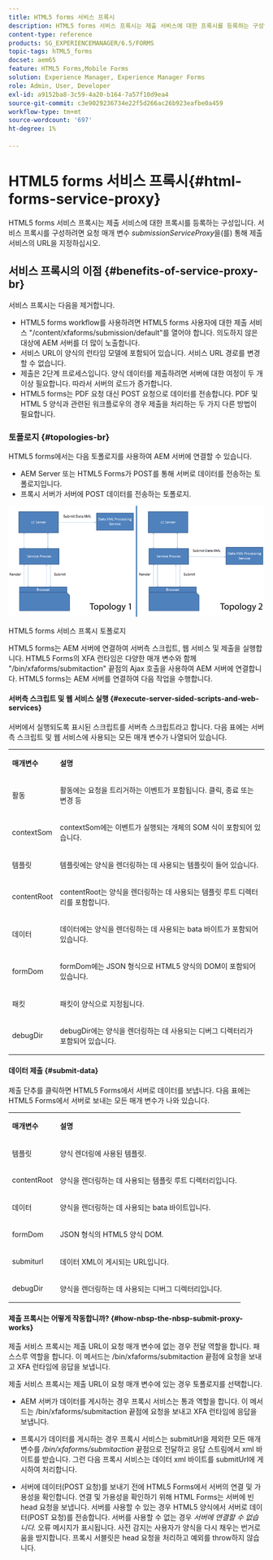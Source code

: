 ```yaml
---
title: HTML5 forms 서비스 프록시
description: HTML5 forms 서비스 프록시는 제출 서비스에 대한 프록시를 등록하는 구성입니다. 서비스 프록시를 구성하려면 요청 매개 변수 submissionServiceProxy를 통해 제출 서비스의 URL을 지정합니다.
content-type: reference
products: SG_EXPERIENCEMANAGER/6.5/FORMS
topic-tags: hTML5_forms
docset: aem65
feature: HTML5 Forms,Mobile Forms
solution: Experience Manager, Experience Manager Forms
role: Admin, User, Developer
exl-id: a9152ba8-3c59-4a20-b164-7a57f10d9ea4
source-git-commit: c3e9029236734e22f5d266ac26b923eafbe0a459
workflow-type: tm+mt
source-wordcount: '697'
ht-degree: 1%

---
```


# HTML5 forms 서비스 프록시{#html-forms-service-proxy}

HTML5 forms 서비스 프록시는 제출 서비스에 대한 프록시를 등록하는 구성입니다. 서비스 프록시를 구성하려면 요청 매개 변수 *submissionServiceProxy*&#x200B;을(를) 통해 제출 서비스의 URL을 지정하십시오.

## 서비스 프록시의 이점 {#benefits-of-service-proxy-br}

서비스 프록시는 다음을 제거합니다.

* HTML5 forms workflow를 사용하려면 HTML5 forms 사용자에 대한 제출 서비스 &quot;/content/xfaforms/submission/default&quot;를 열어야 합니다. 의도하지 않은 대상에 AEM 서버를 더 많이 노출합니다.
* 서비스 URL이 양식의 런타임 모델에 포함되어 있습니다. 서비스 URL 경로를 변경할 수 없습니다.
* 제출은 2단계 프로세스입니다. 양식 데이터를 제출하려면 서버에 대한 여정이 두 개 이상 필요합니다. 따라서 서버의 로드가 증가합니다.
* HTML5 forms는 PDF 요청 대신 POST 요청으로 데이터를 전송합니다. PDF 및 HTML 5 양식과 관련된 워크플로우의 경우 제출을 처리하는 두 가지 다른 방법이 필요합니다.

### 토폴로지 {#topologies-br}

HTML5 forms에서는 다음 토폴로지를 사용하여 AEM 서버에 연결할 수 있습니다.

* AEM Server 또는 HTML5 Forms가 POST를 통해 서버로 데이터를 전송하는 토폴로지입니다.
* 프록시 서버가 서버에 POST 데이터를 전송하는 토폴로지.

![HTML5 양식 서비스 프록시 토폴로지](assets/topology.png)

HTML5 forms 서비스 프록시 토폴로지

HTML5 forms는 AEM 서버에 연결하여 서버측 스크립트, 웹 서비스 및 제출을 실행합니다. HTML5 Forms의 XFA 런타임은 다양한 매개 변수와 함께 &quot;/bin/xfaforms/submitaction&quot; 끝점의 Ajax 호출을 사용하여 AEM 서버에 연결합니다. HTML5 forms는 AEM 서버를 연결하여 다음 작업을 수행합니다.

#### 서버측 스크립트 및 웹 서비스 실행 {#execute-server-sided-scripts-and-web-services}

서버에서 실행되도록 표시된 스크립트를 서버측 스크립트라고 합니다. 다음 표에는 서버측 스크립트 및 웹 서비스에 사용되는 모든 매개 변수가 나열되어 있습니다.

<table>
 <tbody>
  <tr>
   <td><p><strong>매개변수</strong></p> </td>
   <td><p><strong>설명</strong></p> </td>
  </tr>
  <tr>
   <td><p>활동</p> </td>
   <td><p>활동에는 요청을 트리거하는 이벤트가 포함됩니다. 클릭, 종료 또는 변경 등</p> </td>
  </tr>
  <tr>
   <td><p>contextSom</p> </td>
   <td><p>contextSom에는 이벤트가 실행되는 개체의 SOM 식이 포함되어 있습니다.</p> </td>
  </tr>
  <tr>
   <td><p>템플릿</p> </td>
   <td><p>템플릿에는 양식을 렌더링하는 데 사용되는 템플릿이 들어 있습니다.</p> </td>
  </tr>
  <tr>
   <td><p>contentRoot</p> </td>
   <td><p>contentRoot는 양식을 렌더링하는 데 사용되는 템플릿 루트 디렉터리를 포함합니다.</p> </td>
  </tr>
  <tr>
   <td><p>데이터</p> </td>
   <td><p>데이터에는 양식을 렌더링하는 데 사용되는 bata 바이트가 포함되어 있습니다.</p> </td>
  </tr>
  <tr>
   <td><p>formDom</p> </td>
   <td><p>formDom에는 JSON 형식으로 HTML5 양식의 DOM이 포함되어 있습니다.</p> </td>
  </tr>
  <tr>
   <td><p>패킷</p> </td>
   <td><p>패킷이 양식으로 지정됩니다.</p> </td>
  </tr>
  <tr>
   <td><p>debugDir</p> </td>
   <td><p>debugDir에는 양식을 렌더링하는 데 사용되는 디버그 디렉터리가 포함되어 있습니다.</p> </td>
  </tr>
 </tbody>
</table>

#### 데이터 제출 {#submit-data}

제출 단추를 클릭하면 HTML5 Forms에서 서버로 데이터를 보냅니다. 다음 표에는 HTML5 Forms에서 서버로 보내는 모든 매개 변수가 나와 있습니다.

<table>
 <tbody>
  <tr>
   <td><p><strong>매개변수</strong></p> </td>
   <td><p><strong>설명</strong></p> </td>
  </tr>
  <tr>
   <td><p>템플릿</p> </td>
   <td><p>양식 렌더링에 사용된 템플릿.</p> </td>
  </tr>
  <tr>
   <td><p>contentRoot</p> </td>
   <td><p>양식을 렌더링하는 데 사용되는 템플릿 루트 디렉터리입니다.</p> </td>
  </tr>
  <tr>
   <td><p>데이터</p> </td>
   <td><p>양식을 렌더링하는 데 사용되는 bata 바이트입니다.</p> </td>
  </tr>
  <tr>
   <td><p>formDom</p> </td>
   <td><p>JSON 형식의 HTML5 양식 DOM.</p> </td>
  </tr>
  <tr>
   <td><p>submiturl</p> </td>
   <td><p>데이터 XML이 게시되는 URL입니다.</p> </td>
  </tr>
  <tr>
   <td><p>debugDir</p> </td>
   <td><p>양식을 렌더링하는 데 사용되는 디버그 디렉터리입니다.</p> </td>
  </tr>
 </tbody>
</table>

#### 제출 프록시는 어떻게 작동합니까? {#how-nbsp-the-nbsp-submit-proxy-works}

제출 서비스 프록시는 제출 URL이 요청 매개 변수에 없는 경우 전달 역할을 합니다. 패스스루 역할을 합니다. 이 메서드는 /bin/xfaforms/submitaction 끝점에 요청을 보내고 XFA 런타임에 응답을 보냅니다.

제출 서비스 프록시는 제출 URL이 요청 매개 변수에 있는 경우 토폴로지를 선택합니다.

* AEM 서버가 데이터를 게시하는 경우 프록시 서비스는 통과 역할을 합니다. 이 메서드는 /bin/xfaforms/submitaction 끝점에 요청을 보내고 XFA 런타임에 응답을 보냅니다.
* 프록시가 데이터를 게시하는 경우 프록시 서비스는 submitUrl을 제외한 모든 매개 변수를 */bin/xfaforms/submitaction* 끝점으로 전달하고 응답 스트림에서 xml 바이트를 받습니다. 그런 다음 프록시 서비스는 데이터 xml 바이트를 submitUrl에 게시하여 처리합니다.

* 서버에 데이터(POST 요청)를 보내기 전에 HTML5 Forms에서 서버의 연결 및 가용성을 확인합니다. 연결 및 가용성을 확인하기 위해 HTML Forms는 서버에 빈 head 요청을 보냅니다. 서버를 사용할 수 있는 경우 HTML5 양식에서 서버로 데이터(POST 요청)를 전송합니다. 서버를 사용할 수 없는 경우 *서버에 연결할 수 없습니다.* 오류 메시지가 표시됩니다. 사전 감지는 사용자가 양식을 다시 채우는 번거로움을 방지합니다. 프록시 서블릿은 head 요청을 처리하고 예외를 throw하지 않습니다.
